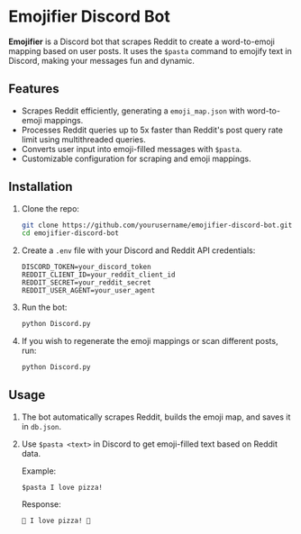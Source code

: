 # Emojifier Discord Bot

**Emojifier** is a Discord bot that scrapes Reddit to create a word-to-emoji mapping based on user posts. It uses the `$pasta` command to emojify text in Discord, making your messages fun and dynamic.

## Features

- Scrapes Reddit efficiently, generating a `emoji_map.json` with word-to-emoji mappings.
- Processes Reddit queries up to 5x faster than Reddit's post query rate limit using multithreaded queries.
- Converts user input into emoji-filled messages with `$pasta`.
- Customizable configuration for scraping and emoji mappings.

## Installation

1. Clone the repo:

    ```bash
    git clone https://github.com/yourusername/emojifier-discord-bot.git
    cd emojifier-discord-bot
    ```

3. Create a `.env` file with your Discord and Reddit API credentials:

    ```
    DISCORD_TOKEN=your_discord_token
    REDDIT_CLIENT_ID=your_reddit_client_id
    REDDIT_SECRET=your_reddit_secret
    REDDIT_USER_AGENT=your_user_agent
    ```

4. Run the bot:

    ```bash
    python Discord.py
    ```

5. If you wish to regenerate the emoji mappings or scan different posts, run:

    ```bash
    python Discord.py
    ```

## Usage

1. The bot automatically scrapes Reddit, builds the emoji map, and saves it in `db.json`.
2. Use `$pasta <text>` in Discord to get emoji-filled text based on Reddit data.

    Example:

    ```
    $pasta I love pizza!
    ```

    Response:

    ```
    🍕 I love pizza! 🍕
    ```

